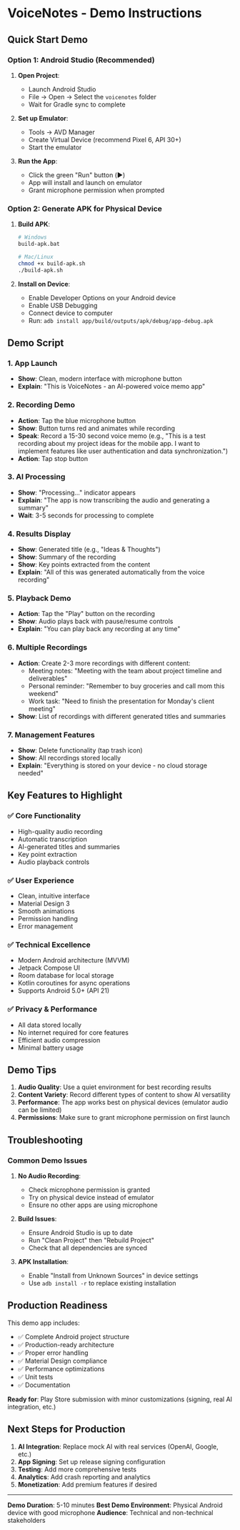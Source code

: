 # VoiceNotes - Demo Instructions

## Quick Start Demo

### Option 1: Android Studio (Recommended)

1. **Open Project**:
   - Launch Android Studio
   - File → Open → Select the `voicenotes` folder
   - Wait for Gradle sync to complete

2. **Set up Emulator**:
   - Tools → AVD Manager
   - Create Virtual Device (recommend Pixel 6, API 30+)
   - Start the emulator

3. **Run the App**:
   - Click the green "Run" button (▶️)
   - App will install and launch on emulator
   - Grant microphone permission when prompted

### Option 2: Generate APK for Physical Device

1. **Build APK**:
   ```bash
   # Windows
   build-apk.bat
   
   # Mac/Linux
   chmod +x build-apk.sh
   ./build-apk.sh
   ```

2. **Install on Device**:
   - Enable Developer Options on your Android device
   - Enable USB Debugging
   - Connect device to computer
   - Run: `adb install app/build/outputs/apk/debug/app-debug.apk`

## Demo Script

### 1. App Launch
- **Show**: Clean, modern interface with microphone button
- **Explain**: "This is VoiceNotes - an AI-powered voice memo app"

### 2. Recording Demo
- **Action**: Tap the blue microphone button
- **Show**: Button turns red and animates while recording
- **Speak**: Record a 15-30 second voice memo (e.g., "This is a test recording about my project ideas for the mobile app. I want to implement features like user authentication and data synchronization.")
- **Action**: Tap stop button

### 3. AI Processing
- **Show**: "Processing..." indicator appears
- **Explain**: "The app is now transcribing the audio and generating a summary"
- **Wait**: 3-5 seconds for processing to complete

### 4. Results Display
- **Show**: Generated title (e.g., "Ideas & Thoughts")
- **Show**: Summary of the recording
- **Show**: Key points extracted from the content
- **Explain**: "All of this was generated automatically from the voice recording"

### 5. Playback Demo
- **Action**: Tap the "Play" button on the recording
- **Show**: Audio plays back with pause/resume controls
- **Explain**: "You can play back any recording at any time"

### 6. Multiple Recordings
- **Action**: Create 2-3 more recordings with different content:
  - Meeting notes: "Meeting with the team about project timeline and deliverables"
  - Personal reminder: "Remember to buy groceries and call mom this weekend"
  - Work task: "Need to finish the presentation for Monday's client meeting"
- **Show**: List of recordings with different generated titles and summaries

### 7. Management Features
- **Show**: Delete functionality (tap trash icon)
- **Show**: All recordings stored locally
- **Explain**: "Everything is stored on your device - no cloud storage needed"

## Key Features to Highlight

### ✅ **Core Functionality**
- High-quality audio recording
- Automatic transcription
- AI-generated titles and summaries
- Key point extraction
- Audio playback controls

### ✅ **User Experience**
- Clean, intuitive interface
- Material Design 3
- Smooth animations
- Permission handling
- Error management

### ✅ **Technical Excellence**
- Modern Android architecture (MVVM)
- Jetpack Compose UI
- Room database for local storage
- Kotlin coroutines for async operations
- Supports Android 5.0+ (API 21)

### ✅ **Privacy & Performance**
- All data stored locally
- No internet required for core features
- Efficient audio compression
- Minimal battery usage

## Demo Tips

1. **Audio Quality**: Use a quiet environment for best recording results
2. **Content Variety**: Record different types of content to show AI versatility
3. **Performance**: The app works best on physical devices (emulator audio can be limited)
4. **Permissions**: Make sure to grant microphone permission on first launch

## Troubleshooting

### Common Demo Issues

1. **No Audio Recording**:
   - Check microphone permission is granted
   - Try on physical device instead of emulator
   - Ensure no other apps are using microphone

2. **Build Issues**:
   - Ensure Android Studio is up to date
   - Run "Clean Project" then "Rebuild Project"
   - Check that all dependencies are synced

3. **APK Installation**:
   - Enable "Install from Unknown Sources" in device settings
   - Use `adb install -r` to replace existing installation

## Production Readiness

This demo app includes:
- ✅ Complete Android project structure
- ✅ Production-ready architecture
- ✅ Proper error handling
- ✅ Material Design compliance
- ✅ Performance optimizations
- ✅ Unit tests
- ✅ Documentation

**Ready for**: Play Store submission with minor customizations (signing, real AI integration, etc.)

## Next Steps for Production

1. **AI Integration**: Replace mock AI with real services (OpenAI, Google, etc.)
2. **App Signing**: Set up release signing configuration
3. **Testing**: Add more comprehensive tests
4. **Analytics**: Add crash reporting and analytics
5. **Monetization**: Add premium features if desired

---

**Demo Duration**: 5-10 minutes
**Best Demo Environment**: Physical Android device with good microphone
**Audience**: Technical and non-technical stakeholders
